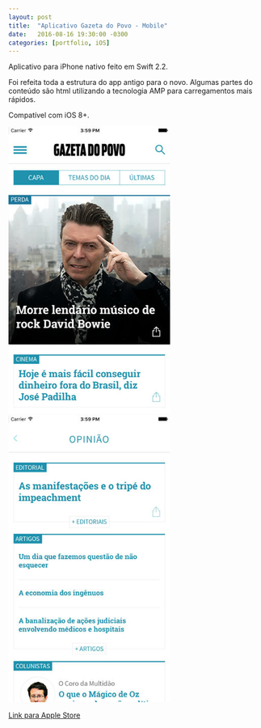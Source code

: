 ```yaml
---
layout: post
title:  "Aplicativo Gazeta do Povo - Mobile"
date:   2016-08-16 19:30:00 -0300
categories: [portfolio, iOS]
---
```


Aplicativo para iPhone nativo feito em Swift 2.2.

Foi refeita toda a estrutura do app antigo para o novo. Algumas partes do conteúdo são html utilizando a tecnologia AMP para carregamentos mais rápidos.

Compatível com iOS 8+.

![gazeta](/images/app-gazeta-novo-01.jpg)
![gazeta](/images/app-gazeta-novo-02.jpg)

[Link para Apple Store](https://itunes.apple.com/us/app/gazeta-do-povo-mobile/id1031930643?l=pt&ls=1&mt=8)